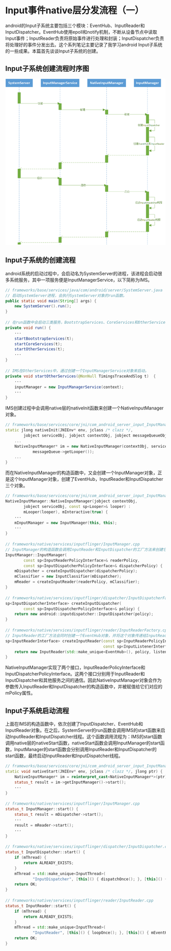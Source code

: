 # Input事件native层分发流程（一）

android的Input子系统主要包括三个模块：EventHub、InputReader和InputDispatcher。EventHub使用epoll和notify机制，不断从设备节点中读取Input事件；InputReader负责将原始事件进行处理和封装；InputDispatcher负责将处理好的事件分发出去。这个系列笔记主要记录了我学习android Input子系统的一些成果。本篇首先谈谈Input子系统的创建。

## Input子系统创建流程时序图
![](./input-shi-jian-native-ceng-fen-fa-liu-cheng-yi-fig1.png)

## Input子系统的创建流程

android系统的启动过程中，会启动名为SystemServer的进程，该进程会启动很多系统服务，其中一项服务便是InputManagerService，以下简称为IMS。
```java
// frameworks/base/services/java/com/android/server/SystemServer.java
// 启动SystemServer进程，会执行SystemServer对象的run函数。
public static void main(String[] args) {
    new SystemServer().run();
}

// 在run函数中会启动三类服务，BootstrapServices、CoreServices和OtherServices
private void run() {
    ···
    startBootstrapServices(t);
    startCoreServices(t);
    startOtherServices(t);
    ···
}

// IMS在OtherServices中，通过创建一个InputManagerService对象来启动。
private void startOtherServices(@NonNull TimingsTraceAndSlog t)  {
    ···
    inputManager = new InputManagerService(context);
    ···
}
```

IMS创建过程中会调用native层的nativeInit函数来创建一个NativeInputManager对象。
```cpp
// frameworks/base/services/core/jni/com_android_server_input_InputManagerService.cpp
static jlong nativeInit(JNIEnv* env, jclass /* clazz */,
        jobject serviceObj, jobject contextObj, jobject messageQueueObj) {
    ...
    NativeInputManager* im = new NativeInputManager(contextObj, serviceObj,
            messageQueue->getLooper());
    ...
}
```

而在NativeInputManager的构造函数中，又会创建一个InputManager对象，正是这个InputManager对象，创建了EventHub，InputReader和InputDispatcher三个对象。
```cpp
// frameworks/base/services/core/jni/com_android_server_input_InputManagerService.cpp
NativeInputManager::NativeInputManager(jobject contextObj,
        jobject serviceObj, const sp<Looper>& looper) :
        mLooper(looper), mInteractive(true) {
    ···
    mInputManager = new InputManager(this, this);
    ···
}

// frameworks/native/services/inputflinger/InputManager.cpp
// InputManager的构造函数会调用InputReader和InputDispatcher的工厂方法来创建它们的对象。
InputManager::InputManager(
        const sp<InputReaderPolicyInterface>& readerPolicy,
        const sp<InputDispatcherPolicyInterface>& dispatcherPolicy) {
    mDispatcher = createInputDispatcher(dispatcherPolicy);
    mClassifier = new InputClassifier(mDispatcher);
    mReader = createInputReader(readerPolicy, mClassifier);
}

// frameworks/native/services/inputflinger/dispatcher/InputDispatcherFactory.cpp
sp<InputDispatcherInterface> createInputDispatcher(
        const sp<InputDispatcherPolicyInterface>& policy) {
    return new android::inputdispatcher::InputDispatcher(policy);
}

// frameworks/native/services/inputflinger/reader/InputReaderFactory.cpp
// InputReader的工厂方法会同时创建一个EventHub对象，并将这个对象传递给InputReader。
sp<InputReaderInterface> createInputReader(const sp<InputReaderPolicyInterface>& policy,
                                           const sp<InputListenerInterface>& listener) {
    return new InputReader(std::make_unique<EventHub>(), policy, listener);
}
```

NativeInputManager实现了两个接口，InputReaderPolicyInterface和InputDispatcherPolicyInterface。这两个接口分别用于InputReader和InputDispatcher和其他服务之间的通信。因此NativeInputManager对象会作为参数传入InputReader和InputDispatcher的构造函数中，并被赋值给它们对应的mPolicy属性。

## Input子系统启动流程

上面在IMS的构造函数中，依次创建了InputDispatcher、EventHub和InputReader对象。在之后，SystemServer的run函数会调用IMS的start函数来启动InputReader和InputDispatcher线程。这个函数调用流程为：IMS的start函数调用native层的nativeStart函数，nativeStart函数会调用InputManager的start函数，InputManager的start函数会分别调用InputReader和InputDispatcher的start函数，最终启动InputReader和InputDispatcher线程。
```cpp
// frameworks/base/services/core/jni/com_android_server_input_InputManagerService.cpp
static void nativeStart(JNIEnv* env, jclass /* clazz */, jlong ptr) {
    NativeInputManager* im = reinterpret_cast<NativeInputManager*>(ptr);
    status_t result = im->getInputManager()->start();
    ···
}

// frameworks/native/services/inputflinger/InputManager.cpp
status_t InputManager::start() {
    status_t result = mDispatcher->start();
    ···
    result = mReader->start();
    ···
}

// frameworks/native/services/inputflinger/dispatcher/InputDispatcher.cpp
status_t InputDispatcher::start() {
    if (mThread) {
        return ALREADY_EXISTS;
    }
    mThread = std::make_unique<InputThread>(
            "InputDispatcher", [this]() { dispatchOnce(); }, [this]() { mLooper->wake(); });
    return OK;
}

// frameworks/native/services/inputflinger/reader/InputReader.cpp
status_t InputReader::start() {
    if (mThread) {
        return ALREADY_EXISTS;
    }
    mThread = std::make_unique<InputThread>(
            "InputReader", [this]() { loopOnce(); }, [this]() { mEventHub->wake(); });
    return OK;
}
```

